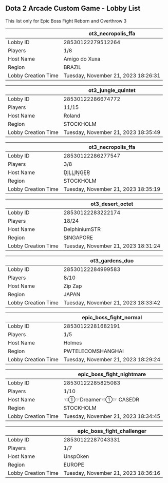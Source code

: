 ## Dota 2 Arcade Custom Game - Lobby List

This list only for Epic Boss Fight Reborn and Overthrow 3

|  | ot3_necropolis_ffa |
| ------ | ------ |
| Lobby ID | 28530122279512264 |
| Players | 1/8 |
| Host Name | Amigo do Xuxa |
| Region | BRAZIL |
| Lobby Creation Time | Tuesday, November 21, 2023 18:26:31 |


|  | ot3_jungle_quintet |
| ------ | ------ |
| Lobby ID | 28530122286674772 |
| Players | 11/15 |
| Host Name | Roland |
| Region | STOCKHOLM |
| Lobby Creation Time | Tuesday, November 21, 2023 18:35:49 |


|  | ot3_necropolis_ffa |
| ------ | ------ |
| Lobby ID | 28530122286277547 |
| Players | 3/8 |
| Host Name | D͙I͙L͙L͙I͙N͙G͙E͙R͙ |
| Region | STOCKHOLM |
| Lobby Creation Time | Tuesday, November 21, 2023 18:35:19 |


|  | ot3_desert_octet |
| ------ | ------ |
| Lobby ID | 28530122283222174 |
| Players | 18/24 |
| Host Name | DelphiniumSTR |
| Region | SINGAPORE |
| Lobby Creation Time | Tuesday, November 21, 2023 18:31:24 |


|  | ot3_gardens_duo |
| ------ | ------ |
| Lobby ID | 28530122284999583 |
| Players | 8/10 |
| Host Name | Zip Zap |
| Region | JAPAN |
| Lobby Creation Time | Tuesday, November 21, 2023 18:33:42 |


|  | epic_boss_fight_normal |
| ------ | ------ |
| Lobby ID | 28530122281682191 |
| Players | 1/5 |
| Host Name | Holmes |
| Region | PWTELECOMSHANGHAI |
| Lobby Creation Time | Tuesday, November 21, 2023 18:29:24 |


|  | epic_boss_fight_nightmare |
| ------ | ------ |
| Lobby ID | 28530122285825083 |
| Players | 1/10 |
| Host Name | ☜➀☞Dreamer☜➀☞ CASEDR |
| Region | STOCKHOLM |
| Lobby Creation Time | Tuesday, November 21, 2023 18:34:45 |


|  | epic_boss_fight_challenger |
| ------ | ------ |
| Lobby ID | 28530122287043331 |
| Players | 1/7 |
| Host Name | UnspOken |
| Region | EUROPE |
| Lobby Creation Time | Tuesday, November 21, 2023 18:36:16 |


